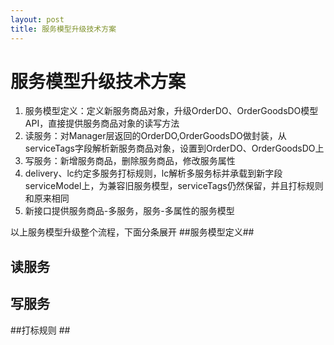 ```yaml
---
layout: post
title: 服务模型升级技术方案
---
```



# 服务模型升级技术方案 #

1. 服务模型定义：定义新服务商品对象，升级OrderDO、OrderGoodsDO模型API，直接提供服务商品对象的读写方法
2. 读服务：对Manager层返回的OrderDO,OrderGoodsDO做封装，从serviceTags字段解析新服务商品对象，设置到OrderDO、OrderGoodsDO上
3. 写服务：新增服务商品，删除服务商品，修改服务属性
4. delivery、lc约定多服务打标规则，lc解析多服务标并承载到新字段serviceModel上，为兼容旧服务模型，serviceTags仍然保留，并且打标规则和原来相同
5. 新接口提供服务商品-多服务，服务-多属性的服务模型

以上服务模型升级整个流程，下面分条展开
##服务模型定义##

## 读服务 ##

## 写服务 ##

##打标规则 ##
